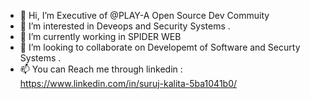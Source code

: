 - 👋 Hi, I’m Executive of @PLAY-A Open Source Dev Commuity
- 👀 I’m interested in Deveops and Security Systems . 
- 🌱 I’m currently working in SPIDER WEB
- 💞️ I’m looking to collaborate on Developemt of Software and Securty Systems . 
- 📫 You can Reach me through linkedin :  https://www.linkedin.com/in/suruj-kalita-5ba1041b0/



